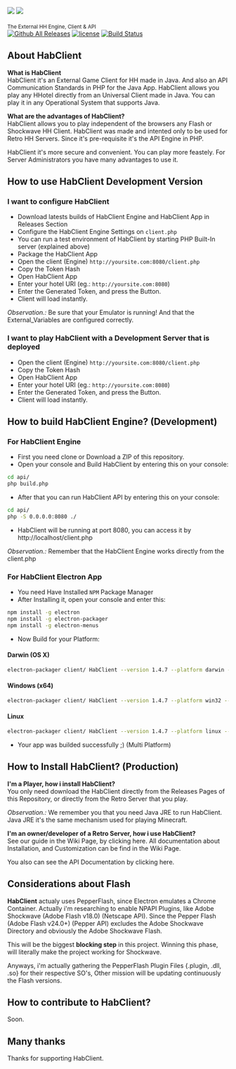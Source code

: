 <sub>![](https://github.com/sant0ro/Nova/raw/master/docs/Beta.gif) ![](https://github.com/sant0ro/Nova/raw/master/docs/Rat.png)</sub>
------------------------------------------
<sup>The External HH Engine, Client & API</sup><br/>
[![Github All Releases](https://img.shields.io/github/downloads/sant0ro/habclient/total.svg)]() [![license](https://img.shields.io/github/license/mashape/apistatus.svg)]() [![Build Status](https://travis-ci.org/sant0ro/habclient.svg?branch=master)](https://travis-ci.org/sant0ro/habclient)

<h2>About HabClient</h2>

<b>What is HabClient</b><br/>
HabClient it's an External Game Client for HH made in Java. And also an API Communication Standards in PHP for the Java App. HabClient allows you play any HHotel directly from an Universal Client made in Java. You can play it in any Operational System that supports Java. 

<b>What are the advantages of HabClient?</b><br/>
HabClient allows you to play independent of the browsers any Flash or Shockwave HH Client. HabClient was made and intented only to be used for Retro HH Servers. Since it's pre-requisite it's the API Engine in PHP.

HabClient it's more secure and convenient. You can play more feastely. For Server Administrators you have many advantages to use it.

<h2>How to use HabClient Development Version</h2>

<h3>I want to configure HabClient </h3>

* Download latests builds of HabClient Engine and HabClient App in Releases Section
* Configure the HabClient Engine Settings on `client.php`
* You can run a test environment of HabClient by starting PHP Built-In server (explained above)
* Package the HabClient App
* Open the client (Engine) `http://yoursite.com:8080/client.php`
* Copy the Token Hash
* Open HabClient App
* Enter your hotel URI (eg.: `http://yoursite.com:8080`)
* Enter the Generated Token, and press the Button.
* Client will load instantly.

_Observation.:_ Be sure that your Emulator is running! And that the External_Variables are configured correctly.

<h3>I want to play HabClient with a Development Server that is deployed</h3>

* Open the client (Engine) `http://yoursite.com:8080/client.php`
* Copy the Token Hash
* Open HabClient App
* Enter your hotel URI (eg.: `http://yoursite.com:8080`)
* Enter the Generated Token, and press the Button.
* Client will load instantly.

<h2>How to build HabClient Engine? (Development)</h2>

<h3>For HabClient Engine</h3>

* First you need clone or Download a ZIP of this repository.
* Open your console and Build HabClient by entering this on your console:

```bash
cd api/
php build.php
```

* After that you can run HabClient API by entering this on your console:

```bash
cd api/
php -S 0.0.0.0:8080 ./
```

* HabClient will be running at port 8080, you can access it by http://localhost/client.php

_Observation.:_ Remember that the HabClient Engine works directly from the client.php

<h3>For HabClient Electron App</h3>

* You need Have Installed `NPM` Package Manager
* After Installing it, open your console and enter this:

```bash
npm install -g electron
npm install -g electron-packager
npm install -g electron-menus
```

* Now Build for your Platform:

<h4>Darwin (OS X)</h4>

```bash
electron-packager client/ HabClient --version 1.4.7 --platform darwin --out output/ --icon client/icon.icns
```

<h4>Windows (x64)</h4>

```bash
electron-packager client/ HabClient --version 1.4.7 --platform win32 --out output/ --icon client/icon.ico
```

<h4>Linux</h4>

```bash
electron-packager client/ HabClient --version 1.4.7 --platform linux --out output/
```

* Your app was builded successfully ;) (Multi Platform)

<h2>How to Install HabClient? (Production)</h2>

<b>I'm a Player, how i install HabClient?</b><br/>
You only need download the HabClient directly from the Releases Pages of this Repository, or directly from the Retro Server that you play. 

_Observation.:_ We remember you that you need Java JRE to run HabClient. Java JRE it's the same mechanism used for playing Minecraft.

<b>I'm an owner/developer of a Retro Server, how i use HabClient?</b><br/>
See our guide in the Wiki Page, by clicking here. All documentation about Installation, and Customization can be find in the Wiki Page.

You also can see the API Documentation by clicking here.

<h2>Considerations about Flash</h2>

**HabClient** actualy uses PepperFlash, since Electron emulates a Chrome Container. Actually i'm researching to enable NPAPI Plugins, like Adobe Shockwave (Adobe Flash v18.0) (Netscape API). Since the Pepper Flash (Adobe Flash v24.0+) (Pepper API) excludes the Adobe Shockwave Directory and obviously the Adobe Shockwave Flash.

This will be the biggest **blocking step** in this project. Winning this phase, will literally make the project working for Shockwave.

Anyways, i'm actually gathering the PepperFlash Plugin Files {.plugin, .dll, .so} for their respective SO's, Other mission will be updating continuously the Flash versions.

<h2>How to contribute to HabClient?</h2>
Soon.

<h2>Many thanks</h2>

Thanks for supporting HabClient.
